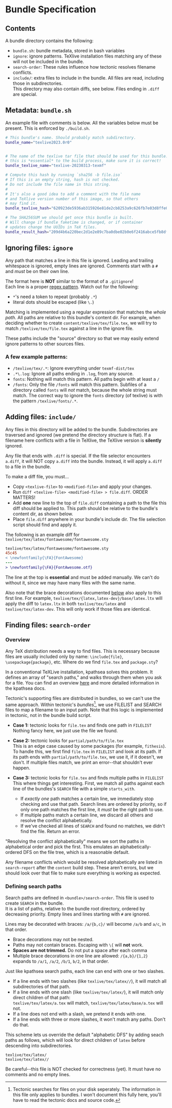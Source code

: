 # Bundle Specification


## Contents
A bundle directory contains the following:
 - `bundle.sh`: bundle metadata, stored in bash variables
 - `ignore`: ignore patterns. TeXlive installation files matching any of these will not be included in the bundle.
 - `search-order`: These rules influence how tectonic resolves filename conflicts.
 - `include/`: extra files to include in the bundle. All files are read, including those in subdirectories. \
 This directory may also contain diffs, see below. Files ending in `.diff` are special.



## Metadata: `bundle.sh`
An example file with comments is below. All the variables below must be present. This is enforced by `./build.sh`.
```sh
# This bundle's name. Should probably match subdirectory.
bundle_name="texlive2023.0r0"


# The name of the texlive tar file that should be used for this bundle.
# this is *essential* to the build process, make sure it is correct!
bundle_texlive_name="texlive-20230313-texmf"

# Compute this hash by running `sha256 -b file.iso`
# If this is an empty string, hash is not checked.
# Do not include the file name in this string.
#
# It's also a good idea to add a comment with the file name
# and TeXlive version number of this image, so that others
# may find it.
bundle_texlive_hash="620923de5936ab315926e81de2cb8253a9c626fb7e03d8ffe0d424598eb32f94"

# The SHA256SUM we should get once this bundle is built.
# Will change if bundle_faketime is changed, or if container
# updates change the UUIDs in TeX files.
bundle_result_hash="209d4b6a220bec2d1e2e89c7ba0dbe02b0e6f2416abce5fb8df228e06cf1e335"
```



## Ignoring files: `ignore`
Any path that matches a line in this file is ignored.
Leading and trailing whitespace is ignored, empty lines are ignored.
Comments start with a `#` and *must* be on their own line.

The format here is **NOT** similar to the format of a `.gitignore`!\
Each line is a proper [regex pattern](https://regexr.com/). Watch out for the following:
 - `*`'s need a token to repeat (probably `.*`)
 - literal dots should be escaped (like `\.`)


Matching is implemented using a regular expression that matches the *whole path*.
All paths are relative to this bundle's content dir. For example, when deciding whether to create
`content/texlive/tex/file.tex`, we will try to match `/texlive/tex/file.tex` against a line in the ignore file.

These paths include the "source" directory so that we may easily extend ignore patterns to other sources files.


### A few example patterns:
 - `/texlive/tex/.*`: Ignore everything under `texmf-dist/tex`
 - `.*\.log`: Ignore all paths ending in `.log`, from any source.
 - `fonts`: Nothing will match this pattern. All paths begin with at least a `/`
 - `/fonts`: Only the file `/fonts` will match this pattern. Subfiles of a directory called `fonts` will *not* match, because the whole string must match. The correct way to ignore the `fonts` directory (of texlive) is with the pattern `/texlive/fonts/.*`.



## Adding files: `include/`
Any files in this directory will be added to the bundle. Subdirectories are traversed and ignored (we pretend the directory structure is flat). If a filename here conflicts with a file in TeXlive, the TeXlive version is **silently** ignored.

Any file that ends with `.diff` is special. If the file selector encounters `a.diff`, it will NOT copy `a.diff` into the bundle. Instead, it will apply `a.diff` to a file in the bundle.

To make a diff file, you must...
 - Copy `<texlive-file>` to `<modified-file>` and apply your changes.
 - Run `diff <texlive-file> <modified-file> > file.diff`. ORDER MATTERS!
 - Add **one** new line to the top of `file.diff` containing a path to the file this diff should be applied to. This path should be relative to the bundle's content dir, as shown below.
 - Place `file.diff` anywhere in your bundle's include dir. The file selection script should find and apply it.


The following is an example diff for `texlive/tex/latex/fontawesome/fontawesome.sty`
```diff
texlive/tex/latex/fontawesome/fontawesome.sty
45c45
< \newfontfamily{\FA}{FontAwesome}
---
> \newfontfamily{\FA}{FontAwesome.otf}
```
The line at the top is **essential** and must be added manually. We can't do without it, since we may have many files with the same name.

Also note that the brace decorations documented [below](#defining-search-paths) also apply to this first line.
For example, `texlive/tex/{latex,latex-dev}/base/latex.ltx` will apply the diff to `latex.ltx` in both `texlive/tex/latex` and `texlive/tex/latex-dev`. This will only work if those files are identical.



## Finding files: `search-order`


### Overview
Any TeX distribution needs a way to find files. This is necessary because files are usually included only by name: `\include{file}`, `\usepackage{package}`, etc. Where do we find `file.tex` and `package.sty`?

In a conventional TeXLive installation, kpathsea solves this problem. It defines an array of "search paths," and walks through them when you ask for a file. You can find an overview [here](https://www.overleaf.com/learn/latex/Articles/An_introduction_to_Kpathsea_and_how_TeX_engines_search_for_files) and more detailed information in the kpathsea docs.

Tectonic's supporting files are distributed in bundles, so we can't use the same approach.
Within tectonic's *bundles*[^1], we use FILELIST and SEARCH files to map a filename to an input path. Note that this logic is implemented in tectonic, not in the bundle build script.

[^1]: Tectonic searches for files on your disk seperately. The information in this file only applies to bundles. I won't document this fully here, you'll have to read the tectonic docs and source code.

- **Case 1:** tectonic looks for `file.tex` and finds one path in `FILELIST`\
  Nothing fancy here, we just use the file we found.

- **Case 2:** tectonic looks for `partial/path/to/file.tex`\
  This is an edge case caused by some packages (for example, `fithesis`). To handle this,
  we first find `file.tex` in `FILELIST` and look at its path. If its path ends with `partial/path/to/file.tex`, we use it,
  if it doesn't, we don't. If multiple files match, we print an error--that shouldn't ever happen.

- **Case 3:** tectonic looks for `file.tex` and finds multiple paths in `FILELIST`\
This where things get interesting. First, we match all paths against each line of the bundles's `SEARCH` file with a simple `starts_with`.
  - If *exactly one* path matches a certain line, we immediately stop checking and use that path. Search lines are ordered by priority, so if only one path matches the first line, it *must* be the right path to use.
  - If multiple paths match a certain line, we discard all others and resolve the conflict alphabetically.
  - If we've checked all lines of `SEARCH` and found no matches, we didn't find the file. Return an error.

"Resolving the conflict alphabetically" means we sort the paths in alphabetical order and pick the first. This emulates an alphabetically-ordered DFS on the file tree, which is a reasonable default.

Any filename conflicts which would be resolved alphabetically are listed in `search-report` after the `content` build step. These aren't errors, but we should look over that file to make sure everything is working as expected.



### Defining search paths
Search paths are defined in `<bundle>/search-order`. This file is used to create `SEARCH` in the bundle.\
It is a list of paths, relative to the bundle root directory, ordered by decreasing priority. Empty lines and lines starting with `#` are ignored.

Lines may be decorated with braces: `/a/{b,c}/` will become `/a/b` and `a/c`, in that order.
 - Brace decorations may not be nested.
 - Paths may not contain braces. Escaping with `\{` will **not** work.
 - **Spaces are not trimmed.** Do not put a space after each comma
 - Multiple brace decorations in one line are allowed: `/{a,b}/{1,2}` expands to `/a/1`, `/a/2`, `/b/1`, `b/2`, in that order.


Just like kpathsea search paths, each line can end with one or two slashes.

 - If a line ends with two slashes (like `texlive/tex/latex//`), it will match all subdirectories of that path.
 - If a line ends with one slash (like `texlive/tex/latex/`), it will match only direct children of that path:\
 `texlive/tex/latex/a.tex` will match, `texlive/tex/latex/base/a.tex` will not.
 - If a line does not end with a slash, we pretend it ends with one.
 - If a line ends with three or more slashes, it won't match any paths. Don't do that.

This scheme lets us override the default "alphabetic DFS" by adding seach paths as follows, which will look for direct children of `latex` before descending into subdirectories.
```
texlive/tex/latex/
texlive/tex/latex//
```

Be careful--this file is NOT checked for correctness (yet). It must have no comments and no empty lines.
